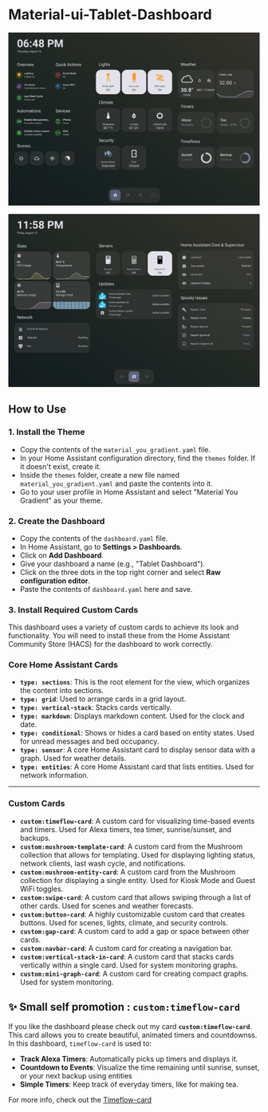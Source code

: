# Material-ui-Tablet-Dashboard

![Dashboard Preview](IMG_0804.PNG)

![Dashboard Preview second page](IMG_0809.jpg)
## How to Use

### 1\. Install the Theme

  * Copy the contents of the `material_you_gradient.yaml` file.
  * In your Home Assistant configuration directory, find the `themes` folder. If it doesn't exist, create it.
  * Inside the `themes` folder, create a new file named `material_you_gradient.yaml` and paste the contents into it.
  * Go to your user profile in Home Assistant and select "Material You Gradient" as your theme.

### 2\. Create the Dashboard

  * Copy the contents of the `dashboard.yaml` file.
  * In Home Assistant, go to **Settings \> Dashboards**.
  * Click on **Add Dashboard**.
  * Give your dashboard a name (e.g., "Tablet Dashboard").
  * Click on the three dots in the top right corner and select **Raw configuration editor**.
  * Paste the contents of `dashboard.yaml` here and save.

### 3\. Install Required Custom Cards

This dashboard uses a variety of custom cards to achieve its look and functionality. You will need to install these from the Home Assistant Community Store (HACS) for the dashboard to work correctly.

### Core Home Assistant Cards

* **`type: sections`**: This is the root element for the view, which organizes the content into sections.
* **`type: grid`**: Used to arrange cards in a grid layout.
* **`type: vertical-stack`**: Stacks cards vertically.
* **`type: markdown`**: Displays markdown content. Used for the clock and date.
* **`type: conditional`**: Shows or hides a card based on entity states. Used for unread messages and bed occupancy.
* **`type: sensor`**: A core Home Assistant card to display sensor data with a graph. Used for weather details.
* **`type: entities`**: A core Home Assistant card that lists entities. Used for network information.

---
### Custom Cards

* **`custom:timeflow-card`**: A custom card for visualizing time-based events and timers. Used for Alexa timers, tea timer, sunrise/sunset, and backups.
* **`custom:mushroom-template-card`**: A custom card from the Mushroom collection that allows for templating. Used for displaying lighting status, network clients, last wash cycle, and notifications.
* **`custom:mushroom-entity-card`**: A custom card from the Mushroom collection for displaying a single entity. Used for Kiosk Mode and Guest WiFi toggles.
* **`custom:swipe-card`**: A custom card that allows swiping through a list of other cards. Used for scenes and weather forecasts.
* **`custom:button-card`**: A highly customizable custom card that creates buttons. Used for scenes, lights, climate, and security controls.
* **`custom:gap-card`**: A custom card to add a gap or space between other cards.
* **`custom:navbar-card`**: A custom card for creating a navigation bar.
* **`custom:vertical-stack-in-card`**: A custom card that stacks cards vertically within a single card. Used for system monitoring graphs.
* **`custom:mini-graph-card`**: A custom card for creating compact graphs. Used for system monitoring.


## ✨ Small self promotion : `custom:timeflow-card`

If you like the dashboard please check out my card **`custom:timeflow-card`**. This card allows you to create beautiful, animated timers and countdownss.
In this dashboard, `timeflow-card` is used to:

  * **Track Alexa Timers**: Automatically picks up timers and displays it.
  * **Countdown to Events**: Visualize the time remaining until sunrise, sunset, or your next backup using entities
  * **Simple Timers**: Keep track of everyday timers, like for making tea.

For more info, check out the [Timeflow-card](https://github.com/Rishi8078/TimeFlow-Card)
